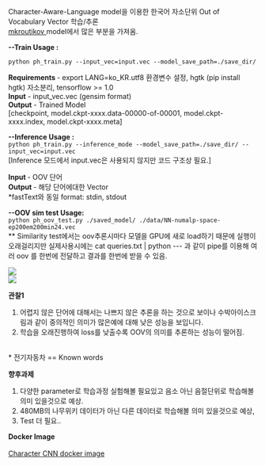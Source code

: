 Character-Aware-Language model을 이용한 한국어 자소단위 Out of Vocabulary Vector 학습/추론<br> <a href="https://github.com/mkroutikov/tf-lstm-char-cnn"> mkroutikov </a> model에서 많은 부분을 가져옴.

<b> --Train Usage : </b>
 
```python ph_train.py --input_vec=input.vec --model_save_path=./save_dir/```

<b> Requirements </b> - export LANG=ko_KR.utf8 환경변수 설정, hgtk (pip install hgtk) 자소분리, tensorflow >= 1.0<br>
  <b>Input</b> - input_vec.vec (gensim format)<br>
  <b>Output</b> - Trained Model  <br><t>       [checkpoint, model.ckpt-xxxx.data-00000-of-00001, model.ckpt-xxxx.index, model.ckpt-xxxx.meta]<br>


<b> --Inference Usage : </b> <br>
```python ph_train.py --inference_mode --model_save_path=./save_dir/ --input_vec=input.vec``` 
<br> [Inference 모드에서 input.vec은 사용되지 않지만 코드 구조상 필요.]

  <b> Input </b> - OOV 단어 <br>
  <b> Output </b> - 해당 단어에대한 Vector<br>
  *fastText와 동일 format: stdin, stdout <br>

<b> --OOV sim test Usage: </b><br>
``` python ph_oov_test.py ./saved_model/ ./data/NN-numalp-space-ep200em200min24.vec ```<br>
** Similarity test에서는 oov추론시마다 모델을 GPU에 새로 load하기 때문에 실행이 오래걸리지만 실제사용시에는 cat queries.txt | python --- 과 같이 pipe를 이용해 여러 oov 를 한번에 전달하고 결과를 한번에 받을 수 있음. <br>

<img src="http://pds21.egloos.com/pds/201809/20/00/c0134200_5ba383ed5f18f.png"><br>
<img src="http://pds27.egloos.com/pds/201712/28/00/c0134200_5a447d9ddf353.png">

<b> 관찰1 </b><br>
1. 어렵지 않은 단어에 대해서는 나쁘지 않은 추론을 하는 것으로 보이나 수박아이스크림과 같이 중의적인 의미가 많은예에 대해 낮은 성능을 보입니다.
2. 학습을 오래진행하여 loss를 낮출수록 OOV의 의미를 추론하는 성능이 떨어짐.
<br>
* 전기자동차 == Known words

<b> 향후과제 </b><br>
1. 다양한 parameter로 학습과정 실험해볼 필요있고 음소 아닌 음절단위로 학습해볼 의미 있을것으로 예상.
2. 480MB의 나무위키 데이터가 아닌 다른 데이터로 학습해볼 의미 있을것으로 예상,
3. Test 더 필요..

<b> Docker Image </b><br>
<br> <a href="https://hub.docker.com/r/sngjuk/sukim_ph2/"> Character CNN docker image </a>
